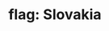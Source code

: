 ---
layout: flags
title: "flag: Slovakia"
emoji: flag_slovakia
permalink: 🇸🇰.html
image: assets/img/3moji/flag_slovakia.png
---